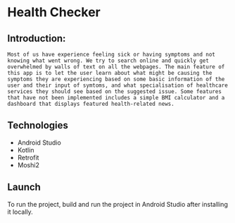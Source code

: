 # Health Checker

##  Introduction:
    Most of us have experience feeling sick or having symptoms and not knowing what went wrong. We try to search online and quickly get overwhelmed by walls of text on all the webpages. The main feature of this app is to let the user learn about what might be causing the symptoms they are experiencing based on some basic information of the user and their input of symtoms, and what specialisation of healthcare services they should see based on the suggested issue. Some features that have not been implemented includes a simple BMI calculator and a dashboard that displays featured health-related news.

## Technologies
* Android Studio
* Kotlin
* Retrofit
* Moshi2

## Launch
To run the project, build and run the project in Android Studio after installing it locally.